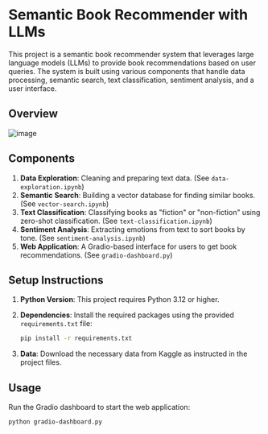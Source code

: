 # Semantic Book Recommender with LLMs

This project is a semantic book recommender system that leverages large language models (LLMs) to provide book recommendations based on user queries. The system is built using various components that handle data processing, semantic search, text classification, sentiment analysis, and a user interface.
## Overview
![image](https://github.com/user-attachments/assets/85a883ae-4a64-4e08-b04c-3febc9df4c75)


## Components

1. **Data Exploration**: Cleaning and preparing text data. (See `data-exploration.ipynb`)
2. **Semantic Search**: Building a vector database for finding similar books. (See `vector-search.ipynb`)
3. **Text Classification**: Classifying books as "fiction" or "non-fiction" using zero-shot classification. (See `text-classification.ipynb`)
4. **Sentiment Analysis**: Extracting emotions from text to sort books by tone. (See `sentiment-analysis.ipynb`)
5. **Web Application**: A Gradio-based interface for users to get book recommendations. (See `gradio-dashboard.py`)

## Setup Instructions

1. **Python Version**: This project requires Python 3.12 or higher.
2. **Dependencies**: Install the required packages using the provided `requirements.txt` file:
   ```bash
   pip install -r requirements.txt
   ```

4. **Data**: Download the necessary data from Kaggle as instructed in the project files.

## Usage

Run the Gradio dashboard to start the web application:
```bash
python gradio-dashboard.py
```

